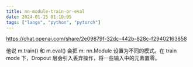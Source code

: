 ```yaml
---
title: nn-module-train-or-eval
date: 2024-01-15 01:10:05
tags: ["langs", "python", "pytorch"]
---
```

https://chat.openai.com/share/2e09879f-32dc-442b-828c-f29402163858

他说 m.train() 和 m.eval() 会把 m: nn.Module 设置为不同的模式。在 train mode 下，Dropout 层会引入丢弃操作，将一些输入中的元素置零。


